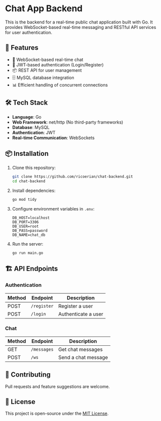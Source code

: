 # Chat App Backend

This is the backend for a real-time public chat application built with Go. It provides WebSocket-based real-time messaging and RESTful API services for user authentication.

## 🚀 Features
- 🔄 WebSocket-based real-time chat
- 🔐 JWT-based authentication (Login/Register)
- 📦 REST API for user management
- 🗄️ MySQL database integration
- 📊 Efficient handling of concurrent connections

## 🛠️ Tech Stack
- **Language**: Go
- **Web Framework**: net/http (No third-party frameworks)
- **Database**: MySQL
- **Authentication**: JWT
- **Real-time Communication**: WebSockets

## 📦 Installation
1. Clone this repository:
   ```sh
   git clone https://github.com/ricoerian/chat-backend.git
   cd chat-backend
   ```
2. Install dependencies:
   ```sh
   go mod tidy
   ```
3. Configure environment variables in `.env`:
   ```env
   DB_HOST=localhost
   DB_PORT=3306
   DB_USER=root
   DB_PASS=password
   DB_NAME=chat_db
   ```
4. Run the server:
   ```sh
   go run main.go
   ```

## 🏗️ API Endpoints
### **Authentication**
| Method | Endpoint      | Description         |
|--------|--------------|---------------------|
| POST   | `/register`  | Register a user     |
| POST   | `/login`     | Authenticate a user |

### **Chat**
| Method | Endpoint    | Description          |
|--------|------------|----------------------|
| GET    | `/messages` | Get chat messages   |
| POST   | `/ws`     | Send a chat message |

## 🤝 Contributing
Pull requests and feature suggestions are welcome.

## 📄 License
This project is open-source under the [MIT License](LICENSE).
